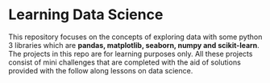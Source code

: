 # Learning Data Science

This repository focuses on the concepts of exploring data with some python 3 libraries which are **pandas, matplotlib, seaborn, numpy and scikit-learn**.
The projects in this repo are for learning purposes only. All these projects consist of mini challenges that are completed with the aid of solutions provided with the follow along lessons on data science.
